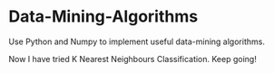 # Data-Mining-Algorithms

Use Python and Numpy to implement useful data-mining algorithms.

Now I have tried K Nearest Neighbours Classification. Keep going!
